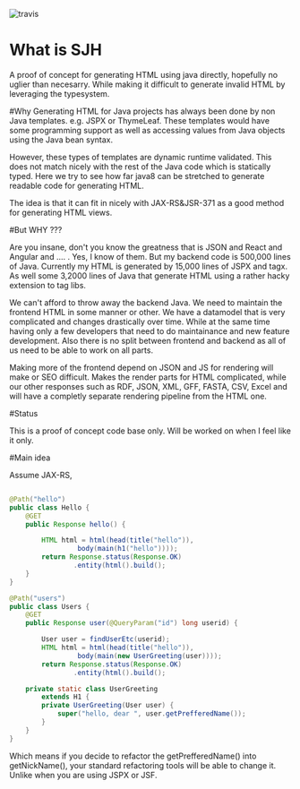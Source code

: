 ![travis](https://api.travis-ci.org/JervenBolleman/sjh.svg?branch=master)
# What is SJH

A proof of concept for generating HTML using java directly, hopefully no uglier than necesarry. While making it difficult to generate invalid HTML by leveraging the typesystem. 

#Why
Generating HTML for Java projects has always been done by non Java templates. e.g. JSPX or ThymeLeaf. These templates would have some programming support as well as accessing values from Java objects using the Java bean syntax.

However, these types of templates are dynamic runtime validated. This does not match nicely with the rest of the Java code which is statically typed. Here we try to see how far java8 can be stretched to generate readable code for generating HTML.

The idea is that it can fit in nicely with JAX-RS&JSR-371 as a good method for generating HTML views.

#But WHY ???

Are you insane, don't you know the greatness that is JSON and React and Angular and .... . Yes, I know of them. But my backend code is 500,000 lines of Java. Currently my HTML is generated by 15,000 lines of JSPX and tagx. As well some 3,2000 lines of Java that generate HTML using a rather hacky extension to tag libs.

We can't afford to throw away the backend Java. We need to maintain the frontend HTML in some manner or other. We have a datamodel that is very complicated and changes drastically over time. While at the same time having only a few developers that need to do maintainance and new feature development. Also there is no split between frontend and backend as all of us need to be able to work on all parts.

Making more of the frontend depend on JSON and JS for rendering will make or SEO difficult. Makes the render parts for HTML complicated, while our other responses such as RDF, JSON, XML, GFF, FASTA, CSV, Excel and will have a completly separate rendering pipeline from the HTML one.


#Status

This is a proof of concept code base only. Will be worked on when I feel like it only.


#Main idea

Assume JAX-RS, 
```java

@Path("hello")
public class Hello {
	@GET
	public Response hello() {

		HTML html = html(head(title("hello")),
				 body(main(h1("hello"))));
		return Response.status(Response.OK)
				.entity(html().build();
	}
}

```

```java
@Path("users")
public class Users {
	@GET
	public Response user(@QueryParam("id") long userid) {

		User user = findUserEtc(userid);
		HTML html = html(head(title("hello")),
				 body(main(new UserGreeting(user))));
		return Response.status(Response.OK)
				.entity(html().build();

	private static class UserGreeting 
		extends H1 {
		private UserGreeting(User user) {
			super("hello, dear ", user.getPrefferedName());
		}
	}
}
```

Which means if you decide to refactor the getPrefferedName() into getNickName(), your standard refactoring tools will be able to change it. Unlike when you are using JSPX or JSF.



